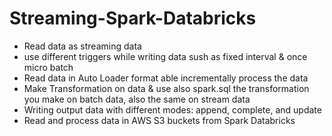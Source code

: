 # Streaming-Spark-Databricks
- Read data as streaming data
- use different triggers while writing data sush as fixed interval & once micro batch
- Read data in Auto Loader format able incrementally process the data
- Make Transformation on data & use also spark.sql
  the transformation you make on batch data, also the same on stream data
- Writing output data with different modes: append, complete, and update
- Read and process data in AWS S3 buckets from Spark Databricks
